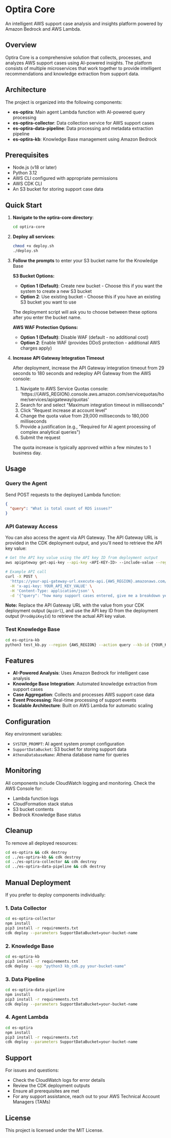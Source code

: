 # Optira Core

An intelligent AWS support case analysis and insights platform powered by Amazon Bedrock and AWS Lambda.

## Overview

Optira Core is a comprehensive solution that collects, processes, and analyzes AWS support cases using AI-powered insights. The platform consists of multiple microservices that work together to provide intelligent recommendations and knowledge extraction from support data.

## Architecture

The project is organized into the following components:

- **es-optira**: Main agent Lambda function with AI-powered query processing
- **es-optira-collector**: Data collection service for AWS support cases
- **es-optira-data-pipeline**: Data processing and metadata extraction pipeline
- **es-optira-kb**: Knowledge Base management using Amazon Bedrock

## Prerequisites

- Node.js (v18 or later)
- Python 3.12
- AWS CLI configured with appropriate permissions
- AWS CDK CLI
- An S3 bucket for storing support case data

## Quick Start

1. **Navigate to the optira-core directory**:
   ```bash
   cd optira-core
   ```

2. **Deploy all services**:
   ```bash
   chmod +x deploy.sh
   ./deploy.sh
   ```

3. **Follow the prompts** to enter your S3 bucket name for the Knowledge Base

   **S3 Bucket Options:**
   - **Option 1 (Default)**: Create new bucket - Choose this if you want the system to create a new S3 bucket
   - **Option 2**: Use existing bucket - Choose this if you have an existing S3 bucket you want to use

   The deployment script will ask you to choose between these options after you enter the bucket name.
   
   **AWS WAF Protection Options:**
   - **Option 1 (Default)**: Disable WAF (default - no additional cost)
   - **Option 2**: Enable WAF (provides DDoS protection - additional AWS charges apply)

4. **Increase API Gateway Integration Timeout**

   After deployment, increase the API Gateway integration timeout from 29 seconds to 180 seconds and redeploy API Gateway from the AWS console:

   1. Navigate to AWS Service Quotas console: 'https://{AWS_REGION}.console.aws.amazon.com/servicequotas/home/services/apigateway/quotas'
   2. Search for and select "Maximum integration timeout in milliseconds"
   3. Click "Request increase at account level"
   4. Change the quota value from 29,000 milliseconds to 180,000 milliseconds
   5. Provide a justification (e.g., "Required for AI agent processing of complex analytical queries")
   6. Submit the request

   The quota increase is typically approved within a few minutes to 1 business day.

## Usage

### Query the Agent

Send POST requests to the deployed Lambda function:

```json
{
  "query": "What is total count of RDS issues?"
}
```

### API Gateway Access

You can also access the agent via API Gateway. The API Gateway URL is provided in the CDK deployment output, and you'll need to retrieve the API key value:

```bash
# Get the API key value using the API key ID from deployment output
aws apigateway get-api-key --api-key <API-KEY-ID> --include-value --region us-west-2

# Example API call
curl -X POST \
  'https://your-api-gateway-url.execute-api.{AWS_REGION}.amazonaws.com/prod/prompt' \
  -H 'x-api-key: YOUR_API_KEY_VALUE' \
  -H 'Content-Type: application/json' \
  -d '{"query": "how many support cases entered, give me a breakdown year by year?"}'
```

**Note:** Replace the API Gateway URL with the value from your CDK deployment output (`ApiUrl`), and use the API key ID from the deployment output (`ProdApiKeyId`) to retrieve the actual API key value.

### Test Knowledge Base

```bash
cd es-optira-kb
python3 test_kb.py --region {AWS_REGION} --action query --kb-id {YOUR_KB_ID} --query-text "Your question"
```

## Features

- **AI-Powered Analysis**: Uses Amazon Bedrock for intelligent case analysis
- **Knowledge Base Integration**: Automated knowledge extraction from support cases
- **Case Aggregation**: Collects and processes AWS support case data
- **Event Processing**: Real-time processing of support events
- **Scalable Architecture**: Built on AWS Lambda for automatic scaling

## Configuration

Key environment variables:

- `SYSTEM_PROMPT`: AI agent system prompt configuration
- `SupportDataBucket`: S3 bucket for storing support data
- `AthenaDatabaseName`: Athena database name for queries

## Monitoring

All components include CloudWatch logging and monitoring. Check the AWS Console for:

- Lambda function logs
- CloudFormation stack status
- S3 bucket contents
- Bedrock Knowledge Base status

## Cleanup

To remove all deployed resources:

```bash
cd es-optira && cdk destroy
cd ../es-optira-kb && cdk destroy
cd ../es-optira-collector && cdk destroy
cd ../es-optira-data-pipeline && cdk destroy
```

## Manual Deployment

If you prefer to deploy components individually:

### 1. Data Collector
```bash
cd es-optira-collector
npm install
pip3 install -r requirements.txt
cdk deploy --parameters SupportDataBucket=your-bucket-name
```

### 2. Knowledge Base
```bash
cd es-optira-kb
pip3 install -r requirements.txt
cdk deploy --app "python3 kb_cdk.py your-bucket-name"
```

### 3. Data Pipeline
```bash
cd es-optira-data-pipeline
npm install
pip3 install -r requirements.txt
cdk deploy --parameters SupportDataBucket=your-bucket-name
```

### 4. Agent Lambda
```bash
cd es-optira
npm install
pip3 install -r requirements.txt
cdk deploy --parameters SupportDataBucket=your-bucket-name
```

## Support

For issues and questions:
- Check the CloudWatch logs for error details
- Review the CDK deployment outputs
- Ensure all prerequisites are met
- For any support assistance, reach out to your AWS Technical Account Managers (TAMs)

## License

This project is licensed under the MIT License.